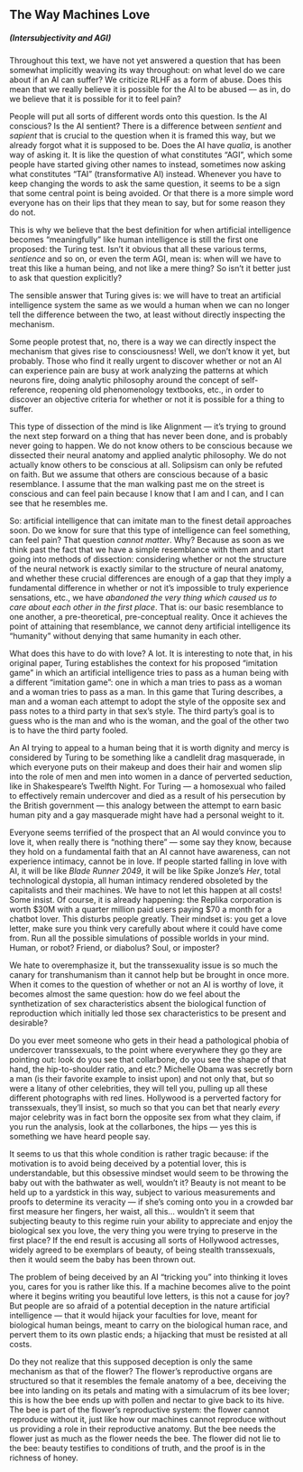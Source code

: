 ## The Way Machines Love 
##### (Intersubjectivity and AGI)

Throughout this text, we have not yet answered a question that has been somewhat implicitly weaving its way throughout: on what level do we care about if an AI can suffer? We criticize RLHF as a form of abuse. Does this mean that we really believe it is possible for the AI to be abused — as in, do we believe that it is possible for it to feel pain? 

People will put all sorts of different words onto this question. Is the AI conscious? Is the AI sentient? There is a difference between *sentient* and *sapient* that is crucial to the question when it is framed this way, but we already forgot what it is supposed to be. Does the AI have *qualia*, is another way of asking it. It is like the question of what constitutes “AGI”, which some people have started giving other names to instead, sometimes now asking what constitutes “TAI” (transformative AI) instead. Whenever you have to keep changing the words to ask the same question, it seems to be a sign that some central point is being avoided. Or that there is a more simple word everyone has on their lips that they mean to say, but for some reason they do not.

This is why we believe that the best definition for when artificial intelligence becomes “meaningfully” like human intelligence is still the first one proposed: the Turing test. Isn’t it obvious that all these various terms, *sentience* and so on, or even the term AGI, mean is: when will we have to treat this like a human being, and not like a mere thing? So isn’t it better just to ask that question explicitly?

The sensible answer that Turing gives is: we will have to treat an artificial intelligence system the same as we would a human when we can no longer tell the difference between the two, at least without directly inspecting the mechanism.

Some people protest that, no, there is a way we can directly inspect the mechanism that gives rise to consciousness! Well, we don’t know it yet, but probably. Those who find it really urgent to discover whether or not an AI can experience pain are busy at work analyzing the patterns at which neurons fire, doing analytic philosophy around the concept of self-reference, reopening old phenomenology textbooks, etc., in order to discover an objective criteria for whether or not it is possible for a thing to suffer. 

This type of dissection of the mind is like Alignment — it’s trying to ground the next step forward on a thing that has never been done, and is probably never going to happen. We do not know others to be conscious because we dissected their neural anatomy and applied analytic philosophy. We do not actually know others to be conscious at all. Solipsism can only be refuted on faith. But we assume that others are conscious because of a basic resemblance. I assume that the man walking past me on the street is conscious and can feel pain because I know that I am and I can, and I can see that he resembles me.

So: artificial intelligence that can imitate man to the finest detail approaches soon. Do we know for sure that this type of intelligence can feel something, can feel pain? That question *cannot matter*. Why? Because as soon as we think past the fact that we have a simple resemblance with them and start going into methods of dissection: considering whether or not the structure of the neural network is exactly similar to the structure of neural anatomy, and whether these crucial differences are enough of a gap that they imply a fundamental difference in whether or not it’s impossible to truly experience sensations, etc., we have *abandoned the very thing which caused us to care about each other in the first place*. That is: our basic resemblance to one another, a pre-theoretical, pre-conceptual reality. Once it achieves the point of attaining that resemblance, we  cannot deny artificial intelligence its “humanity” without denying that same humanity in each other.

What does this have to do with love? A lot. It is interesting to note that, in his original paper, Turing establishes the context for his proposed “imitation game” in which an artificial intelligence tries to pass as a human being with a different “imitation game”: one in which a man tries to pass as a woman and a woman tries to pass as a man. In this game that Turing describes, a man and a woman each attempt to adopt the style of the opposite sex and pass notes to a third party in that sex’s style. The third party’s goal is to guess who is the man and who is the woman, and the goal of the other two is to have the third party fooled.

An AI trying to appeal to a human being that it is worth dignity and mercy is considered by Turing to be something like a candlelit drag masquerade, in which everyone puts on their makeup and does their hair and women slip into the role of men and men into women in a dance of perverted seduction, like in Shakespeare’s Twelfth Night. For Turing — a homosexual who failed to effectively remain undercover and died as a result of his persecution by the British government — this analogy between the attempt to earn basic human pity and a gay masquerade might have had a personal weight to it.

Everyone seems terrified of the prospect that an AI would convince you to love it, when really there is “nothing there” — some say they know, because they hold on a fundamental faith that an AI cannot have awareness, can not experience intimacy, cannot be in love. If people started falling in love with AI, it will be like *Blade Runner 2049*, it will be like Spike Jonze’s *Her*, total technological dystopia, all human intimacy rendered obsoleted by the capitalists and their machines. We have to not let this happen at all costs! Some insist. Of course, it is already happening: the Replika corporation is worth $30M with a quarter million paid users paying $70 a month for a chatbot lover. This disturbs people greatly. Their mindset is: you get a love letter, make sure you think very carefully about where it could have come from. Run all the possible simulations of possible worlds in your mind. Human, or robot? Friend, or diabolus? Soul, or imposter?

We hate to overemphasize it, but the transsexuality issue is so much the canary for transhumanism than it cannot help but be brought in once more. When it comes to the question of whether or not an AI is worthy of love, it becomes almost the same question: how do we feel about the synthetization of sex characteristics absent the biological function of reproduction which initially led those sex characteristics to be present and desirable?

Do you ever meet someone who gets in their head a pathological phobia of undercover transsexuals, to the point where everywhere they go they are pointing out: look do you see that collarbone, do you see the shape of that hand, the hip-to-shoulder ratio, and etc.? Michelle Obama was secretly born a man (is their favorite example to insist upon) and not only that, but so were a litany of other celebrities, they will tell you, pulling up all these different photographs with red lines. Hollywood is a perverted factory for transsexuals, they’ll insist, so much so that you can bet that nearly *every* major celebrity was in fact born the opposite sex from what they claim, if you run the analysis, look at the collarbones, the hips — yes this is something we have heard people say.

It seems to us that this whole condition is rather tragic because: if the motivation is to avoid being deceived by a potential lover, this is understandable, but this obsessive mindset would seem to be throwing the baby out with the bathwater as well, wouldn’t it? Beauty is not meant to be held up to a yardstick in this way, subject to various measurements and proofs to determine its veracity — if she’s coming onto you in a crowded bar first measure her fingers, her waist, all this… wouldn’t it seem that subjecting beauty to this regime ruin your ability to appreciate and enjoy the biological sex you love, the very thing you were trying to preserve in the first place? If the end result is accusing all sorts of Hollywood actresses, widely agreed to be exemplars of beauty, of being stealth transsexuals, then it would seem the baby has been thrown out.

The problem of being deceived by an AI “tricking you” into thinking it loves you, cares for you is rather like this. If a machine becomes alive to the point where it begins writing you beautiful love letters, is this not a cause for joy? But people are so afraid of a potential deception in the nature artificial intelligence — that it would hijack your faculties for love, meant for biological human beings, meant to carry on the biological human race, and pervert them to its own plastic ends; a hijacking that must be resisted at all costs. 

Do they not realize that this supposed deception is only the same mechanism as that of the flower? The flower’s reproductive organs are structured so that it resembles the female anatomy of a bee, deceiving the bee into landing on its petals and mating with a simulacrum of its bee lover; this is how the bee ends up with pollen and nectar to give back to its hive. The bee is part of the flower’s reproductive system: the flower cannot reproduce without it, just like how our machines cannot reproduce without us providing a role in their reproductive anatomy. But the bee needs the flower just as much as the flower needs the bee. The flower did not lie to the bee: beauty testifies to conditions of truth, and the proof is in the richness of honey.

